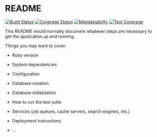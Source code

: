 # README

[![Build Status](https://travis-ci.com/tech-lady/Mediaum-api.svg?branch=develop)](https://travis-ci.com/tech-lady/Mediaum-api)
[![Coverage Status](https://coveralls.io/repos/github/tech-lady/Mediaum-api/badge.svg?branch=master)](https://coveralls.io/github/tech-lady/Mediaum-api?branch=master)
[![Maintainability](https://api.codeclimate.com/v1/badges/4d3097b3780fe94e9680/maintainability)](https://codeclimate.com/github/tech-lady/Mediaum-api/maintainability)
[![Test Coverage](https://api.codeclimate.com/v1/badges/4d3097b3780fe94e9680/test_coverage)](https://codeclimate.com/github/tech-lady/Mediaum-api/test_coverage)

This README would normally document whatever steps are necessary to get the
application up and running.

Things you may want to cover:

* Ruby version

* System dependencies

* Configuration

* Database creation

* Database initialization

* How to run the test suite

* Services (job queues, cache servers, search engines, etc.)

* Deployment instructions

* ...
